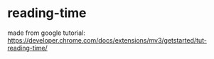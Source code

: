 # reading-time
made from google tutorial:
https://developer.chrome.com/docs/extensions/mv3/getstarted/tut-reading-time/